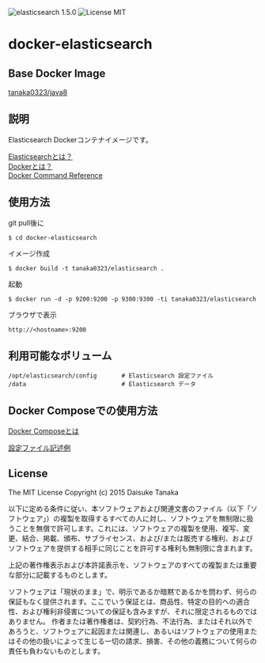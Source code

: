 ![elasticsearch 1.5.0](https://img.shields.io/badge/elasticsearch-1.5.0-brightgreen.svg) ![License MIT](https://img.shields.io/badge/license-MIT-blue.svg)

docker-elasticsearch
=====================

Base Docker Image
---------------------

[tanaka0323/java8](https://bitbucket.org/tanaka0323/docker-java8)

説明
---------------------

Elasticsearch Dockerコンテナイメージです。

[Elasticsearchとは？](https://www.elastic.co/products/elasticsearch)  
[Dockerとは？](https://docs.docker.com/)  
[Docker Command Reference](https://docs.docker.com/reference/commandline/cli/)

使用方法
---------------------

git pull後に

    $ cd docker-elasticsearch

イメージ作成

    $ docker build -t tanaka0323/elasticsearch .

起動

    $ docker run -d -p 9200:9200 -p 9300:9300 -ti tanaka0323/elasticsearch

ブラウザで表示

    http://<hostname>:9200

利用可能なボリューム
---------------------

    /opt/elasticsearch/config       # Elasticsearch 設定ファイル
    /data                           # Elasticsearch データ

Docker Composeでの使用方法
---------------------

[Docker Composeとは](https://docs.docker.com/compose/)  

[設定ファイル記述例](https://bitbucket.org/tanaka0323/compose-examples)

License
---------------------

The MIT License
Copyright (c) 2015 Daisuke Tanaka

以下に定める条件に従い、本ソフトウェアおよび関連文書のファイル（以下「ソフトウェア」）の複製を取得するすべての人に対し、ソフトウェアを無制限に扱うことを無償で許可します。これには、ソフトウェアの複製を使用、複写、変更、結合、掲載、頒布、サブライセンス、および/または販売する権利、およびソフトウェアを提供する相手に同じことを許可する権利も無制限に含まれます。

上記の著作権表示および本許諾表示を、ソフトウェアのすべての複製または重要な部分に記載するものとします。

ソフトウェアは「現状のまま」で、明示であるか暗黙であるかを問わず、何らの保証もなく提供されます。ここでいう保証とは、商品性、特定の目的への適合性、および権利非侵害についての保証も含みますが、それに限定されるものではありません。 作者または著作権者は、契約行為、不法行為、またはそれ以外であろうと、ソフトウェアに起因または関連し、あるいはソフトウェアの使用またはその他の扱いによって生じる一切の請求、損害、その他の義務について何らの責任も負わないものとします。
